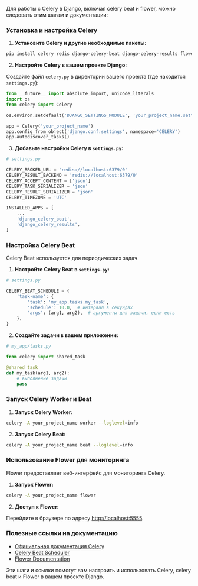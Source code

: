 Для работы с Celery в Django, включая celery beat и flower, можно следовать этим шагам и документации:

### Установка и настройка Celery

1. **Установите Celery и другие необходимые пакеты:**

```bash
pip install celery redis django-celery-beat django-celery-results flower
```

2. **Настройте Celery в вашем проекте Django:**

Создайте файл `celery.py` в директории вашего проекта (где находится `settings.py`):

```python
from __future__ import absolute_import, unicode_literals
import os
from celery import Celery

os.environ.setdefault('DJANGO_SETTINGS_MODULE', 'your_project_name.settings')

app = Celery('your_project_name')
app.config_from_object('django.conf:settings', namespace='CELERY')
app.autodiscover_tasks()
```

3. **Добавьте настройки Celery в `settings.py`:**

```python
# settings.py

CELERY_BROKER_URL = 'redis://localhost:6379/0'
CELERY_RESULT_BACKEND = 'redis://localhost:6379/0'
CELERY_ACCEPT_CONTENT = ['json']
CELERY_TASK_SERIALIZER = 'json'
CELERY_RESULT_SERIALIZER = 'json'
CELERY_TIMEZONE = 'UTC'

INSTALLED_APPS = [
    ...
    'django_celery_beat',
    'django_celery_results',
]
```

### Настройка Celery Beat

Celery Beat используется для периодических задач.

1. **Настройте Celery Beat в `settings.py`:**

```python
# settings.py

CELERY_BEAT_SCHEDULE = {
    'task-name': {
        'task': 'my_app.tasks.my_task',
        'schedule': 10.0,  # интервал в секундах
        'args': (arg1, arg2),  # аргументы для задачи, если есть
    },
}
```

2. **Создайте задачи в вашем приложении:**

```python
# my_app/tasks.py

from celery import shared_task

@shared_task
def my_task(arg1, arg2):
    # выполнение задачи
    pass
```

### Запуск Celery Worker и Beat

1. **Запуск Celery Worker:**

```bash
celery -A your_project_name worker --loglevel=info
```

2. **Запуск Celery Beat:**

```bash
celery -A your_project_name beat --loglevel=info
```

### Использование Flower для мониторинга

Flower предоставляет веб-интерфейс для мониторинга Celery.

1. **Запуск Flower:**

```bash
celery -A your_project_name flower
```

2. **Доступ к Flower:**

Перейдите в браузере по адресу [http://localhost:5555](http://localhost:5555).

### Полезные ссылки на документацию

- [Официальная документация Celery](https://docs.celeryproject.org/en/stable/django/first-steps-with-django.html)
- [Celery Beat Scheduler](https://docs.celeryproject.org/en/stable/userguide/periodic-tasks.html)
- [Flower Documentation](https://flower.readthedocs.io/en/latest/)

Эти шаги и ссылки помогут вам настроить и использовать Celery, celery beat и Flower в вашем проекте Django.